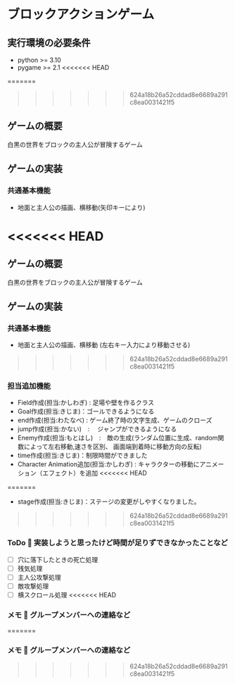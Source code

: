 # ブロックアクションゲーム
## 実行環境の必要条件
* python >= 3.10
* pygame >= 2.1
<<<<<<< HEAD

=======
>>>>>>> 624a18b26a52cddad8e6689a291c8ea0031421f5

## ゲームの概要
白黒の世界をブロックの主人公が冒険するゲーム

## ゲームの実装
### 共通基本機能
* 地面と主人公の描画、横移動(矢印キーにより)

<<<<<<< HEAD
=======
## ゲームの概要
白黒の世界をブロックの主人公が冒険するゲーム
## ゲームの実装
### 共通基本機能
* 地面と主人公の描画、横移動 (左右キー入力により移動させる)
>>>>>>> 624a18b26a52cddad8e6689a291c8ea0031421f5
### 担当追加機能
* Field作成(担当:かしわぎ) : 足場や壁を作るクラス
* Goal作成(担当:きじま)：ゴールできるようになる
* end作成(担当:わたなべ) : ゲーム終了時の文字生成、ゲームのクローズ
* jump作成(担当:かない)　: 　ジャンプができるようになる
* Enemy作成(担当:もとはし)　:　敵の生成(ランダム位置に生成、random関数によって左右移動,速さを区別、 画面端到着時に移動方向の反転)
* time作成(担当:きじま)：制限時間ができました
* Character Animation追加(担当:かしわぎ) : キャラクターの移動にアニメーション（エフェクト）を追加
<<<<<<< HEAD

=======
* stage作成(担当:きじま)：ステージの変更がしやすくなりました。
>>>>>>> 624a18b26a52cddad8e6689a291c8ea0031421f5
### ToDo  実装しようと思ったけど時間が足りずできなかったことなど
- [ ] 穴に落下したときの死亡処理
- [ ] 残気処理
- [ ] 主人公攻撃処理
- [ ] 敵攻撃処理
- [ ] 横スクロール処理
<<<<<<< HEAD

### メモ  グループメンバーへの連絡など

=======
### メモ  グループメンバーへの連絡など
>>>>>>> 624a18b26a52cddad8e6689a291c8ea0031421f5
